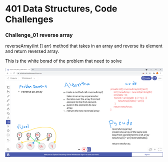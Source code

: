 # 401 Data Structures, Code Challenges
### Challenge_01 reverse array

reverseArray(int [] arr) method that takes in an array and reverse its element and return reversed array.


This is the white borad of the problem that need to solve

<img src="challenges/assets/array-reverse.png" width ="600px">



